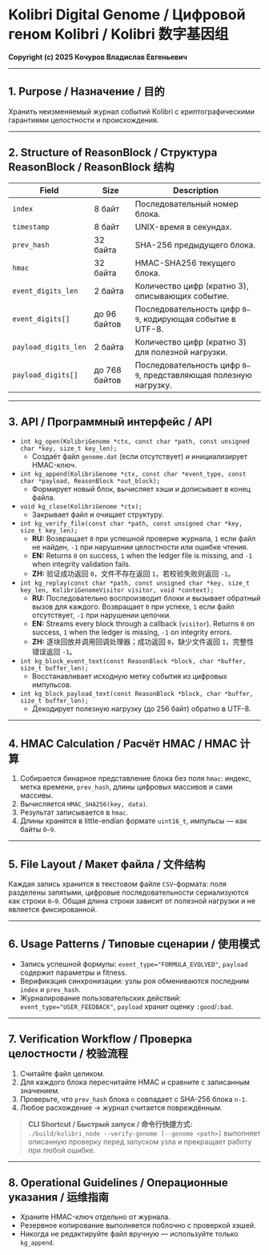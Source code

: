 # Kolibri Digital Genome / Цифровой геном Kolibri / Kolibri 数字基因组

**Copyright (c) 2025 Кочуров Владислав Евгеньевич**

---

## 1. Purpose / Назначение / 目的

Хранить неизменяемый журнал событий Kolibri с криптографическими гарантиями целостности и происхождения.

---

## 2. Structure of ReasonBlock / Структура ReasonBlock / ReasonBlock 结构

| Field | Size | Description |
|-------|------|-------------|
| `index` | 8 байт | Последовательный номер блока. |
| `timestamp` | 8 байт | UNIX-время в секундах. |
| `prev_hash` | 32 байта | SHA-256 предыдущего блока. |
| `hmac` | 32 байта | HMAC-SHA256 текущего блока. |
| `event_digits_len` | 2 байта | Количество цифр (кратно 3), описывающих событие. |
| `event_digits[]` | до 96 байтов | Последовательность цифр `0–9`, кодирующая событие в UTF-8. |
| `payload_digits_len` | 2 байта | Количество цифр (кратно 3) для полезной нагрузки. |
| `payload_digits[]` | до 768 байтов | Последовательность цифр `0–9`, представляющая полезную нагрузку. |

---

## 3. API / Программный интерфейс / API

- `int kg_open(KolibriGenome *ctx, const char *path, const unsigned char *key, size_t key_len);`
  - Создаёт файл `genome.dat` (если отсутствует) и инициализирует HMAC-ключ.
- `int kg_append(KolibriGenome *ctx, const char *event_type, const char *payload, ReasonBlock *out_block);`
  - Формирует новый блок, вычисляет хэши и дописывает в конец файла.
- `void kg_close(KolibriGenome *ctx);`
  - Закрывает файл и очищает структуру.
- `int kg_verify_file(const char *path, const unsigned char *key, size_t key_len);`
  - **RU:** Возвращает `0` при успешной проверке журнала, `1` если файл не найден,
    `-1` при нарушении целостности или ошибке чтения.
  - **EN:** Returns `0` on success, `1` when the ledger file is missing, and `-1`
    when integrity validation fails.
  - **ZH:** 验证成功返回 `0`，文件不存在返回 `1`，若校验失败则返回 `-1`。
- `int kg_replay(const char *path, const unsigned char *key, size_t key_len, KolibriGenomeVisitor visitor, void *context);`
  - **RU:** Последовательно воспроизводит блоки и вызывает обратный вызов для каждого.
    Возвращает `0` при успехе, `1` если файл отсутствует, `-1` при нарушении цепочки.
  - **EN:** Streams every block through a callback (`visitor`). Returns `0` on success,
    `1` when the ledger is missing, `-1` on integrity errors.
  - **ZH:** 逐块回放并调用回调处理器；成功返回 `0`，缺少文件返回 `1`，完整性错误返回 `-1`。
- `int kg_block_event_text(const ReasonBlock *block, char *buffer, size_t buffer_len);`
  - Восстанавливает исходную метку события из цифровых импульсов.
- `int kg_block_payload_text(const ReasonBlock *block, char *buffer, size_t buffer_len);`
  - Декодирует полезную нагрузку (до 256 байт) обратно в UTF-8.

---

## 4. HMAC Calculation / Расчёт HMAC / HMAC 计算

1. Собирается бинарное представление блока без поля `hmac`: индекс, метка времени,
   `prev_hash`, длины цифровых массивов и сами массивы.
2. Вычисляется `HMAC_SHA256(key, data)`.
3. Результат записывается в `hmac`.
4. Длины хранятся в little-endian формате `uint16_t`, импульсы — как байты `0–9`.

---

## 5. File Layout / Макет файла / 文件结构

Каждая запись хранится в текстовом файле `CSV`-формата: поля разделены запятыми,
цифровые последовательности сериализуются как строки `0–9`. Общая длина строки
зависит от полезной нагрузки и не является фиксированной.

---

## 6. Usage Patterns / Типовые сценарии / 使用模式

- Запись успешной формулы: `event_type="FORMULA_EVOLVED"`, `payload` содержит параметры и fitness.
- Верификация синхронизации: узлы роя обмениваются последним `index` и `prev_hash`.
- Журналирование пользовательских действий: `event_type="USER_FEEDBACK"`, `payload` хранит оценку `:good`/`:bad`.

---

## 7. Verification Workflow / Проверка целостности / 校验流程

1. Считайте файл целиком.
2. Для каждого блока пересчитайте HMAC и сравните с записанным значением.
3. Проверьте, что `prev_hash` блока `n` совпадает с SHA-256 блока `n-1`.
4. Любое расхождение → журнал считается повреждённым.

> **CLI Shortcut / Быстрый запуск / 命令行快捷方式:**
> `./build/kolibri_node --verify-genome [--genome <path>]` выполняет описанную
> проверку перед запуском узла и прекращает работу при любой ошибке.

---

## 8. Operational Guidelines / Операционные указания / 运维指南

- Храните HMAC-ключ отдельно от журнала.
- Резервное копирование выполняется поблочно с проверкой хэшей.
- Никогда не редактируйте файл вручную — используйте только `kg_append`.


